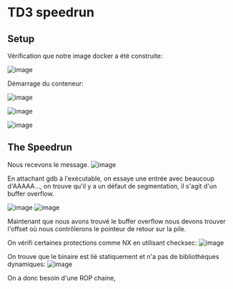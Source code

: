 # TD3 speedrun 
Setup 
--------------
Vérification que notre image docker a été construite:

![image](https://user-images.githubusercontent.com/46088690/152787131-6bf922dd-cf66-44ab-a2bf-e5938bd3dd4d.png)


Démarrage du conteneur:

![image](https://user-images.githubusercontent.com/46088690/152688227-094bad93-73a9-4c46-bf4f-f013ba67d7db.png)

![image](https://user-images.githubusercontent.com/46088690/152688350-ac3cff3f-d2ac-49d2-919c-90f38921ab08.png)

![image](https://user-images.githubusercontent.com/46088690/152787390-64a23f54-9934-48d9-8076-6388f03a0cb7.png)


The Speedrun
--------------

Nous recevons le message.
![image](https://user-images.githubusercontent.com/46088690/152688868-4240f7f9-c2da-46e2-8d94-8ebd1378c2e5.png)

En attachant gdb à l'exécutable, on essaye une entrée avec beaucoup d'AAAAA..., on trouve qu'il y a un défaut de segmentation, il s'agit d'un buffer overflow.

![image](https://user-images.githubusercontent.com/46088690/152689506-fe04445f-715f-4ebd-9d76-cb255170eea3.png)
![image](https://user-images.githubusercontent.com/46088690/152689417-d1727c8a-5061-416a-9ff8-e7b251f53dc9.png)
 
 Maintenant que nous avons trouvé le buffer overflow nous devons trouver l'offset où nous contrôlerons le pointeur de retour sur la pile. 
 
On vérifi certaines protections comme NX en utilisant checksec:
 ![image](https://user-images.githubusercontent.com/46088690/152689953-ccbdbf46-28de-43a3-9487-8b83b3b3a261.png)

On trouve que le binaire est lié statiquement et n'a pas de bibliothèques dynamiques:
![image](https://user-images.githubusercontent.com/46088690/152691216-7f37266a-5d13-4504-8fb6-f1428f49dfc9.png)

On a donc besoin d'une ROP chaine,
